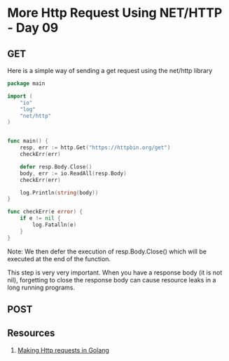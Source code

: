 # More Http Request Using NET/HTTP - Day 09

## GET
Here is a simple way of sending a get request using the net/http library

```Go
package main

import (
	"io"
	"log"
	"net/http"
)


func main() {
	resp, err := http.Get("https://httpbin.org/get")
	checkErr(err)

	defer resp.Body.Close()
	body, err := io.ReadAll(resp.Body)
	checkErr(err)

	log.Println(string(body))
}

func checkErr(e error) {
	if e != nil {
		log.Fatalln(e)
	}
}
```
Note:
We then defer the execution of resp.Body.Close() which will be executed at the end of the function.

This step is very very important. When you have a response body (it is not nil), forgetting to close the response body can cause resource leaks in a long running programs.

## POST



## Resources
1. [Making Http requests in Golang](https://medium.com/@masnun/making-http-requests-in-golang-dd123379efe7)
